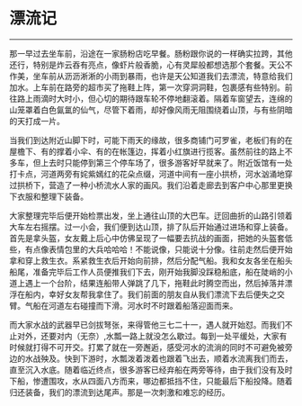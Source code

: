 <!--
 * @Author: 蔡鑫 1058360098@qq.com
 * @Date: 2024-06-14 09:27:26
 * @LastEditors: 蔡鑫 1058360098@qq.com
 * @LastEditTime: 2024-06-14 09:27:33
 * @FilePath: \docsify\docs\articles\journey\j5.md
 * @Description: 这是默认设置,请设置`customMade`, 打开koroFileHeader查看配置 进行设置: https://github.com/OBKoro1/koro1FileHeader/wiki/%E9%85%8D%E7%BD%AE
-->
# 漂流记
---

那一早过去坐车前，沿途在一家肠粉店吃早餐。肠粉跟你说的一样确实拉跨，其他还行，特别是炸云吞有亮点，像虾片般香脆，心有灵犀般都想选那个套餐。天公不作美，坐车前从沥沥淅淅的小雨到暴雨，也许是天公知道我们去漂流，特意给我们加水。上车前在路旁的超市买了拖鞋上阵，第一次穿洞洞鞋，包裹感有些特别。前往路上雨滴时大时小，但心切的期待跟车轮不停地翻滚着。隔着车窗望去，连绵的山笼罩着白色氤氲的仙气，尽管下着雨，却好像风雨无阻围绕着山顶，与有些阴暗的天打成一片。

当我们到达附近山脚下时，可能下雨天的缘故，很多商铺门可罗雀，老板们有的在屋檐下、有的撑着小伞、有的在帐篷边，挥着小红旗进行揽客。虽然前往的路上不多车，但上去时只能停到第三个停车场了，很多游客好早就来了。附近饭馆有一处打卡点，河道两旁有姹紫嫣红的花朵点缀，河道中间有一座小拱桥，河水汹涌地穿过拱桥下，营造了一种小桥流水人家的画风。我们沿着走廊去到客户中心那里更换下衣服和整理下装备。

大家整理完毕后便开始检票出发，坐上通往山顶的大巴车。迂回曲折的山路引领着大车左右摇摆。过一小会，我们便到达山顶，排了队后开始通过进场和穿上装备。首先是拿头盔，女友戴上后心中仿佛呈现了一幅要去抗战的画面，把她的头盔套低些，有点像表情包里的大兵哈哈哈！不能说像，只能说十分像。往前走然后便开始拿和穿上救生衣。系紧救生衣后开始向前排，然后分配气船。我和女友各坐在船头船尾，准备完毕后工作人员便推我们下去，刚开始我脚没踩稳船底，船在陡峭的小道上遇上一个台阶，结果连船带人弹跳了几下，拖鞋此时腾空而出，然后掉落并漂浮在船内，幸好女友帮我拿住了。我们前面的朋友自从我们漂流下去后便失之交臂。气船在河道左右碰撞而下滑。河水时不时跟着船落迎面而来。

而大家水战的武器早已剑拔弩张，来得管他三七二十一，遇人就开始怼。而我们不止对外，还要对内（无奈）,水瓢一路上就没怎么歇过。每到一处平缓处，大家有时候就打得不可开交。打累了就在一旁邂逅，感受河水的流淌的同时不可避免被旁边的水战殃及。快到下游时，水瓢泼着泼着也跟着飞出去，顺着水流离我们而去，直至沉入水底。随着临近终点，很多游客已经弃船在两旁等待，由于我们没有及时下船，惨遭围攻，水从四面八方而来，哪边都抵挡不住，只能最后下船投降。随着归还装备，我们的漂流到达尾声。那是一次刺激和难忘的经历。